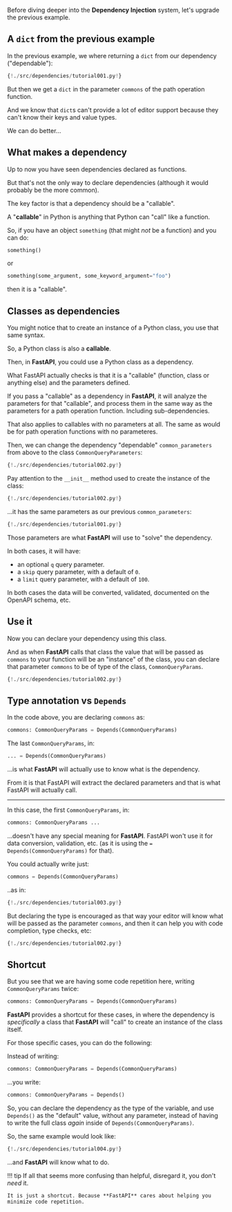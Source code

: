 Before diving deeper into the **Dependency Injection** system, let's upgrade the previous example.

## A `dict` from the previous example

In the previous example, we where returning a `dict` from our dependency ("dependable"):

```Python hl_lines="7"
{!./src/dependencies/tutorial001.py!}
```

But then we get a `dict` in the parameter `commons` of the path operation function.

And we know that `dict`s can't provide a lot of editor support because they can't know their keys and value types.

We can do better...

## What makes a dependency

Up to now you have seen dependencies declared as functions.

But that's not the only way to declare dependencies (although it would probably be the more common).

The key factor is that a dependency should be a "callable".

A "**callable**" in Python is anything that Python can "call" like a function.

So, if you have an object `something` (that might _not_ be a function) and you can do:

```Python
something()
```

or

```Python
something(some_argument, some_keyword_argument="foo")
```

then it is a "callable".

## Classes as dependencies

You might notice that to create an instance of a Python class, you use that same syntax.

So, a Python class is also a **callable**.

Then, in **FastAPI**, you could use a Python class as a dependency.

What FastAPI actually checks is that it is a "callable" (function, class or anything else) and the parameters defined.

If you pass a "callable" as a dependency in **FastAPI**, it will analyze the parameters for that "callable", and process them in the same way as the parameters for a path operation function. Including sub-dependencies.

That also applies to callables with no parameters at all. The same as would be for path operation functions with no parameteres.

Then, we can change the dependency "dependable" `common_parameters` from above to the class `CommonQueryParameters`:

```Python hl_lines="9 10 11 12 13"
{!./src/dependencies/tutorial002.py!}
```

Pay attention to the `__init__` method used to create the instance of the class:

```Python hl_lines="10"
{!./src/dependencies/tutorial002.py!}
```

...it has the same parameters as our previous `common_parameters`:

```Python hl_lines="6"
{!./src/dependencies/tutorial001.py!}
```

Those parameters are what **FastAPI** will use to "solve" the dependency.

In both cases, it will have:

* an optional `q` query parameter.
* a `skip` query parameter, with a default of `0`.
* a `limit` query parameter, with a default of `100`.

In both cases the data will be converted, validated, documented on the OpenAPI schema, etc.

## Use it

Now you can declare your dependency using this class.

And as when **FastAPI** calls that class the value that will be passed as `commons` to your function will be an "instance" of the class, you can declare that parameter `commons` to be of type of the class, `CommonQueryParams`.

```Python hl_lines="17"
{!./src/dependencies/tutorial002.py!}
```

## Type annotation vs `Depends`

In the code above, you are declaring `commons` as:

```Python
commons: CommonQueryParams = Depends(CommonQueryParams)
```

The last `CommonQueryParams`, in:

```Python
... = Depends(CommonQueryParams)
```

...is what **FastAPI** will actually use to know what is the dependency.

From it is that FastAPI will extract the declared parameters and that is what FastAPI will actually call.

---

In this case, the first `CommonQueryParams`, in:

```Python
commons: CommonQueryParams ...
```

...doesn't have any special meaning for **FastAPI**. FastAPI won't use it for data conversion, validation, etc. (as it is using the `= Depends(CommonQueryParams)` for that).

You could actually write just:

```Python
commons = Depends(CommonQueryParams)
```

..as in:

```Python hl_lines="17"
{!./src/dependencies/tutorial003.py!}
```


But declaring the type is encouraged as that way your editor will know what will be passed as the parameter `commons`, and then it can help you with code completion, type checks, etc:

```Python hl_lines="19 20 21"
{!./src/dependencies/tutorial002.py!}
```

## Shortcut

But you see that we are having some code repetition here, writing `CommonQueryParams` twice:

```Python
commons: CommonQueryParams = Depends(CommonQueryParams)
```

**FastAPI** provides a shortcut for these cases, in where the dependency is *specifically* a class that **FastAPI** will "call" to create an instance of the class itself.

For those specific cases, you can do the following:

Instead of writing:

```Python
commons: CommonQueryParams = Depends(CommonQueryParams)
```

...you write:

```Python
commons: CommonQueryParams = Depends()
```

So, you can declare the dependency as the type of the variable, and use `Depends()` as the "default" value, without any parameter, instead of having to write the full class *again* inside of `Depends(CommonQueryParams)`.

So, the same example would look like:

```Python hl_lines="17"
{!./src/dependencies/tutorial004.py!}
```

...and **FastAPI** will know what to do.

!!! tip
    If all that seems more confusing than helpful, disregard it, you don't *need* it.
    
    It is just a shortcut. Because **FastAPI** cares about helping you minimize code repetition.

